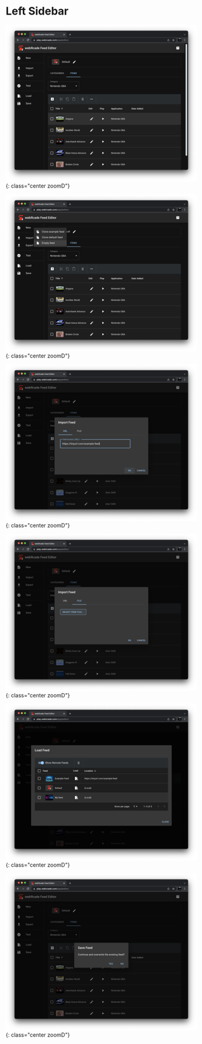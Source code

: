 # Left Sidebar

![](../assets/images/editor/sidebar/sidebar.png){: class="center zoomD"}

![](../assets/images/editor/sidebar/newmenu.png){: class="center zoomD"}

![](../assets/images/editor/sidebar/importurl.png){: class="center zoomD"}

![](../assets/images/editor/sidebar/importfile.png){: class="center zoomD"}

![](../assets/images/editor/sidebar/loadfeed.png){: class="center zoomD"}

![](../assets/images/editor/sidebar/overwritefeed.png){: class="center zoomD"}